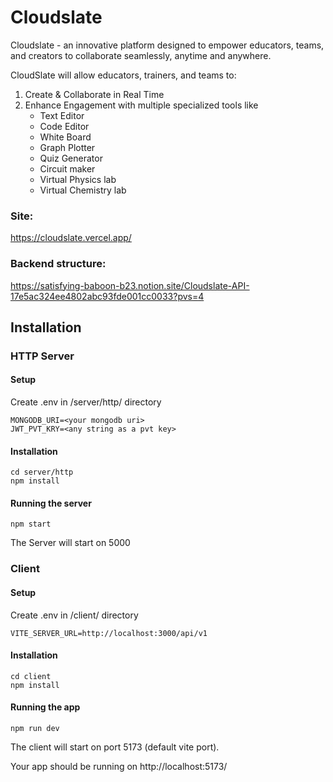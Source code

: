 # Cloudslate

Cloudslate - an innovative platform designed to empower educators, teams, and creators to collaborate seamlessly, anytime and anywhere.

CloudSlate will allow educators, trainers, and teams to:

1. Create & Collaborate in Real Time
2. Enhance Engagement with multiple specialized tools like
   - Text Editor
   - Code Editor
   - White Board
   - Graph Plotter
   - Quiz Generator
   - Circuit maker
   - Virtual Physics lab
   - Virtual Chemistry lab

### Site:

https://cloudslate.vercel.app/

### Backend structure:

https://satisfying-baboon-b23.notion.site/Cloudslate-API-17e5ac324ee4802abc93fde001cc0033?pvs=4

## Installation

### HTTP Server

#### Setup

Create .env in /server/http/ directory

```
MONGODB_URI=<your mongodb uri>
JWT_PVT_KRY=<any string as a pvt key>
```

#### Installation

```
cd server/http
npm install
```

#### Running the server

```
npm start
```

The Server will start on 5000

### Client

#### Setup

Create .env in /client/ directory

```
VITE_SERVER_URL=http://localhost:3000/api/v1
```

#### Installation

```
cd client
npm install
```

#### Running the app

```
npm run dev
```

The client will start on port 5173 (default vite port).

Your app should be running on http://localhost:5173/
